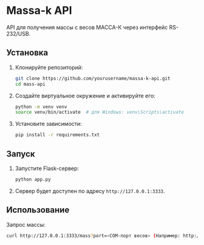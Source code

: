# Massa-k API

API для получения массы с весов МАССА-К через интерфейс RS-232/USB.

## Установка

1. Клонируйте репозиторий:
    ```sh
    git clone https://github.com/yourusername/massa-k-api.git
    cd mass-api
    ```

2. Создайте виртуальное окружение и активируйте его:
    ```sh
    python -m venv venv
    source venv/bin/activate  # для Windows: venv\Scripts\activate
    ```

3. Установите зависимости:
    ```sh
    pip install -r requirements.txt
    ```

## Запуск

1. Запустите Flask-сервер:
    ```sh
    python app.py
    ```

2. Сервер будет доступен по адресу `http://127.0.0.1:3333`.

## Использование

Запрос массы:
```sh
curl http://127.0.0.1:3333/mass?port=<COM-порт весов> (Например: http://127.0.0.1:3333/mass?port=СOM3)
